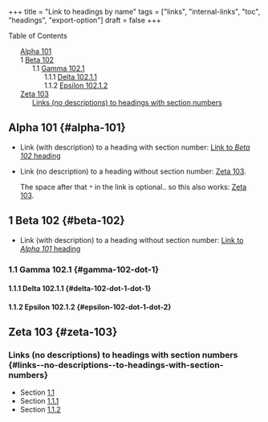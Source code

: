 +++
title = "Link to headings by name"
tags = ["links", "internal-links", "toc", "headings", "export-option"]
draft = false
+++

<style>
  .ox-hugo-toc ul {
    list-style: none;
  }
</style>
<div class="ox-hugo-toc toc">
<div></div>

<div class="heading">Table of Contents</div>

- [Alpha 101](#alpha-101)
- <span class="section-num">1</span> [Beta 102](#beta-102)
    - <span class="section-num">1.1</span> [Gamma 102.1](#gamma-102-dot-1)
        - <span class="section-num">1.1.1</span> [Delta 102.1.1](#delta-102-dot-1-dot-1)
        - <span class="section-num">1.1.2</span> [Epsilon 102.1.2](#epsilon-102-dot-1-dot-2)
- [Zeta 103](#zeta-103)
    - [Links (no descriptions) to headings with section numbers](#links--no-descriptions--to-headings-with-section-numbers)

</div>
<!--endtoc-->


## Alpha 101 {#alpha-101}

-   Link (with description) to a heading with section number: [Link to
    _Beta 102_ heading](#beta-102)
-   Link (no description) to a heading without section number: [Zeta 103](#zeta-103).

    The space after that `*` in the link is optional.. so this also
    works: [Zeta 103](#zeta-103).


## <span class="section-num">1</span> Beta 102 {#beta-102}

-   Link (with description) to a heading without section number: [Link to
    _Alpha 101_ heading](#alpha-101)


### <span class="section-num">1.1</span> Gamma 102.1 {#gamma-102-dot-1}


#### <span class="section-num">1.1.1</span> Delta 102.1.1 {#delta-102-dot-1-dot-1}


#### <span class="section-num">1.1.2</span> Epsilon 102.1.2 {#epsilon-102-dot-1-dot-2}


## Zeta 103 {#zeta-103}


### Links (no descriptions) to headings with section numbers {#links--no-descriptions--to-headings-with-section-numbers}

-   Section [1.1](#gamma-102-dot-1)
-   Section [1.1.1](#delta-102-dot-1-dot-1)
-   Section [1.1.2](#epsilon-102-dot-1-dot-2)
